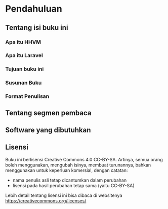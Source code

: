 # Pendahuluan #

## Tentang isi buku ini ##

### Apa itu HHVM ###

### Apa itu Laravel ###

### Tujuan buku ini ###

### Susunan Buku ###

### Format Penulisan ###

## Tentang segmen pembaca ##

## Software yang dibutuhkan ##

## Lisensi ##

Buku ini berlisensi Creative Commons 4.0 CC-BY-SA. Artinya, semua orang boleh menggunakan, mengubah isinya, membuat turunannya, bahkan menggunakan untuk keperluan komersial, dengan catatan:

* nama penulis asli tetap dicantumkan dalam perubahan
* lisensi pada hasil perubahan tetap sama (yaitu CC-BY-SA)

Lebih detail tentang lisensi ini bisa dibaca di websitenya https://creativecommons.org/licenses/
